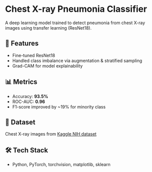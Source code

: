 # Chest X-ray Pneumonia Classifier

A deep learning model trained to detect pneumonia from chest X-ray images using transfer learning (ResNet18).

## 🩻 Features
- Fine-tuned ResNet18
- Handled class imbalance via augmentation & stratified sampling
- Grad-CAM for model explainability

## 📊 Metrics
- Accuracy: **93.5%**
- ROC-AUC: **0.96**
- F1-score improved by ~19% for minority class

## 📁 Dataset
Chest X-ray images from [Kaggle NIH dataset](https://www.kaggle.com/paultimothymooney/chest-xray-pneumonia)

## 🛠️ Tech Stack
- Python, PyTorch, torchvision, matplotlib, sklearn
